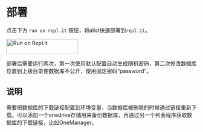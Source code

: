 # 部署

点击下方 `run on repl.it` 按钮，将alist快速部署到`repl.it`。

<a href="https://repl.it/github/liuzhiwei90/alist-replit-sqlite">
  <img alt="Run on Repl.it" src="https://repl.it/badge/github/liuzhiwei90/alist-replit-sqlite" style="height: 40px; width: 190px;" />
</a>

部署后需要运行两次，第一次使用默认配置自动生成随机密码，第二次修改数据库位置到上级目录使数据库不公开，使用固定密码“password”。

## 说明

需要把数据库的下载链接配置到环境变量，当数据库被删除的时候通过链接重新下载。可以添加一个onedrive存储用来备份数据库，再通过另一个列表程序获取数据库的下载链接，比如OneManager。
